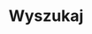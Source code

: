 ---
title: "Wyszukaj"
slug: "search"
layout: "search"
outputs:
    - html
    - json
menu:
    main:
        weight: -60
        pre: search
---